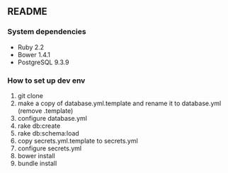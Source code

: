 ## README

### System dependencies

* Ruby 2.2
* Bower 1.4.1
* PostgreSQL 9.3.9

### How to set up dev env

1. git clone
1. make a copy of database.yml.template and rename it to database.yml (remove .template)
1. configure database.yml
1. rake db:create
1. rake db:schema:load
1. copy secrets.yml.template to secrets.yml
1. configure secrets.yml
1. bower install
1. bundle install